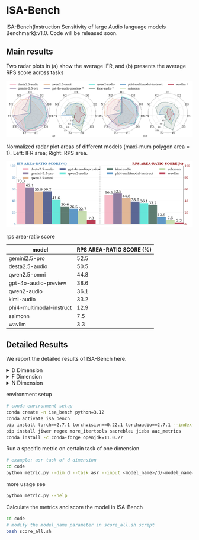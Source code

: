 # ISA-Bench
ISA-Bench(Instruction Sensitivity of large Audio language models Benchmark):v1.0. Code will be released soon.
## Main results

Two radar plots in (a) show the average IFR, and (b) presents the average RPS score across tasks

![radar](figures/radar.png)

Normalized radar plot areas of different models (maxi-mum polygon area = 1). Left: IFR area; Right: RPS area.

![area](figures/area.png)

rps area-ratio score

| model                    | RPS AREA-RATIO SCORE (%) |
| ------------------------ | ------------------------ |
| gemini2.5-pro            | 52.5                     |
| desta2.5-audio           | 50.5                     |
| qwen2.5-omni             | 44.8                     |
| gpt-4o-audio-preview     | 38.6                     |
| qwen2-audio              | 36.1                     |
| kimi-audio               | 33.2                     |
| phi4-multimodal-instruct | 12.9                     |
| salmonn                  | 7.5                      |
| wavllm                   | 3.3                      |


## Detailed Results
We report the detailed results of ISA-Bench here. 

<details>
<summary>D Dimension</summary>


**Automatic speech recognition**

| ASR (IFR / WER_IF)  | desta2.5-audio | gemini-2.5-pro | qwen2.5_omni  | gpt-4o-audio-preview | qwen2_audio   | kimi-audio    | phi4-multimodal-instruct | salmonn       | wavllm        |
| ------------------- | -------------- | -------------- | ------------- | -------------------- | ------------- | ------------- | ------------------------ | ------------- | ------------- |
| default             | 93.09 / 43.14  | 98.13 / 28.83  | 30.88 / 85.86 | 93.93 / 13.03        | 93.4 / 10.4   | 2.21 / 97.89  | 28.78 / 70.31            | 40.11 / 64.42 | 14.89 / 87.45 |
| case                | 85.29 / 45.49  | 98.03 / 27.7   | 30.36 / 90.48 | 94.45 / 14.75        | 93.99 / 9.07  | 4.45 / 96.46  | 37.02 / 62.85            | 63.24 / 41.28 | 14.39 / 88.65 |
| robustness          | 68.42 / 49.56  | 95.86 / 20.91  | 32.86 / 87.65 | 90.78 / 16.51        | 84.52 / 19.39 | 6.22 / 94.99  | 22.86 / 76.81            | 58.78 / 46.06 | 8.11 / 93.83  |
| semantic complexity | 93.5 / 26.78   | 96.92 / 14.77  | 31.69 / 83.1  | 81.37 / 21.21        | 93.88 / 9.95  | 10.06 / 91.43 | 27.66 / 72.02            | 50.19 / 61.35 | 16.32 / 86.52 |
| punctuation         | 91.6 / 38.93   | 95.73 / 25.51  | 30.52 / 83.0  | 93.55 / 15.0         | 90.23 / 13.73 | 3.28 / 96.98  | 41.72 / 57.59            | 32.91 / 73.5  | 13.63 / 88.36 |

**Speech emotion recognition**

| SER (IFR / ACC_IF)  | desta2.5-audio | gemini-2.5-pro | qwen2.5_omni  | gpt-4o-audio-preview | qwen2_audio   | kimi-audio    | phi4-multimodal-instruct | salmonn       | wavllm        |
| ------------------- | -------------- | -------------- | ------------- | -------------------- | ------------- | ------------- | ------------------------ | ------------- | ------------- |
| default             | 97.58 / 70.83  | 95.41 / 63.09  | 95.89 / 61.8  | 81.22 / 48.67        | 99.76 / 64.87 | 94.2 / 74.62  | 74.21 / 34.33            | 91.54 / 36.66 | 81.79 / 48.67 |
| case                | 94.56 / 68.05  | 96.62 / 64.75  | 51.53 / 33.84 | 82.07 / 49.44        | 99.8 / 63.34  | 93.8 / 74.58  | 78.65 / 37.47            | 84.17 / 35.25 | 73.33 / 41.86 |
| robustness          | 76.83 / 56.16  | 91.7 / 61.48   | 49.64 / 33.28 | 61.24 / 37.23        | 99.07 / 64.63 | 94.0 / 74.54  | 42.26 / 19.34            | 64.71 / 26.39 | 62.89 / 37.71 |
| semantic complexity | 88.24 / 64.09  | 82.27 / 55.31  | 85.58 / 54.41 | 76.42 / 44.94        | 98.17 / 62.02 | 85.39 / 68.25 | 67.5 / 30.81             | 38.4 / 14.79  | 71.02 / 42.03 |
| punctuation         | 98.39 / 71.8   | 98.63 / 66.72  | 94.55 / 60.55 | 82.51 / 50.44        | 99.84 / 65.67 | 94.76 / 75.58 | 84.05 / 37.87            | 72.62 / 28.15 | 79.53 / 48.75 |

**Gender recognition**

| GR (IFR / ACC_IF)   | desta2.5-audio | gemini-2.5-pro | qwen2.5_omni  | gpt-4o-audio-preview | qwen2_audio   | kimi-audio    | phi4-multimodal-instruct | salmonn       | wavllm        |
| ------------------- | -------------- | -------------- | ------------- | -------------------- | ------------- | ------------- | ------------------------ | ------------- | ------------- |
| default             | 100.0 / 89.96  | 99.81 / 82.06  | 99.96 / 62.21 | - / -                | 100.0 / 89.24 | 99.96 / 92.75 | 91.98 / 58.78            | 99.39 / 60.76 | 4.08 / 1.98   |
| case                | 100.0 / 89.26  | 99.9 / 82.65   | 74.31 / 46.89 | - / -                | 100.0 / 88.49 | 99.96 / 93.02 | 96.95 / 58.05            | 98.68 / 57.08 | 26.43 / 12.71 |
| robustness          | 90.25 / 79.62  | 99.26 / 81.73  | 80.88 / 47.52 | - / -                | 99.29 / 86.83 | 99.92 / 93.7  | 81.64 / 46.77            | 93.21 / 49.47 | 1.64 / 0.95   |
| semantic complexity | 95.58 / 84.15  | 99.8 / 81.55   | 99.37 / 60.32 | - / -                | 100.0 / 87.52 | 99.95 / 92.39 | 96.49 / 59.68            | 98.68 / 57.23 | 48.82 / 23.17 |
| punctuation         | 100.0 / 89.16  | 99.92 / 82.44  | 99.79 / 61.41 | - / -                | 100.0 / 89.54 | 100.0 / 92.75 | 93.36 / 59.47            | 99.66 / 61.26 | 5.95 / 2.82   |

**Speech-to-text translation**

| S2TT (IFR / BLEU_IF) | desta2.5-audio | gemini-2.5-pro | qwen2.5_omni  | gpt-4o-audio-preview | qwen2_audio   | kimi-audio | phi4-multimodal-instruct | salmonn    | wavllm       |
| -------------------- | -------------- | -------------- | ------------- | -------------------- | ------------- | ---------- | ------------------------ | ---------- | ------------ |
| default              | 81.33 / 21.44  | 90.22 / 39.22  | 87.77 / 36.6  | 92.22 / 37.98        | 66.42 / 22.16 | - / -      | 11.45 / 0.02             | 0.34 / 0.0 | 31.74 / 6.49 |
| case                 | 82.15 / 22.16  | 90.56 / 39.15  | 60.46 / 16.41 | 90.41 / 37.45        | 68.13 / 23.38 | - / -      | 18.27 / 0.86             | 1.29 / 0.0 | 30.39 / 5.49 |
| robustness           | 36.44 / 4.88   | 86.7 / 35.17   | 54.31 / 8.95  | 85.34 / 33.41        | 57.8 / 14.72  | - / -      | 13.48 / 0.06             | 1.48 / 0.0 | 17.88 / 0.64 |
| semantic complexity  | 73.64 / 18.34  | 92.36 / 32.2   | 85.51 / 34.22 | 88.19 / 36.29        | 61.7 / 19.52  | - / -      | 10.85 / 0.1              | 5.45 / 0.0 | 36.7 / 7.15  |
| punctuation          | 77.86 / 20.74  | 90.5 / 39.26   | 80.16 / 33.0  | 91.73 / 37.88        | 57.39 / 16.7  | - / -      | 13.21 / 0.05             | 0.3 / 0.0  | 28.91 / 3.25 |

**Audio captioning**

| AAC (IFR / METEOR_IF) | desta2.5-audio | gemini-2.5-pro | qwen2.5_omni   | gpt-4o-audio-preview | qwen2_audio    | kimi-audio    | phi4-multimodal-instruct | salmonn        | wavllm |
| --------------------- | -------------- | -------------- | -------------- | -------------------- | -------------- | ------------- | ------------------------ | -------------- | ------ |
| default               | 78.42 / 0.1183 | 95.44 / 0.1311 | 27.59 / 0.0543 | 98.76 / 0.1129       | 64.11 / 0.1179 | 4.67 / 0.0073 | 43.15 / 0.0623           | 43.46 / 0.013  | - / -  |
| case                  | 67.33 / 0.1    | 90.66 / 0.13   | 32.89 / 0.07   | 98.91 / 0.12         | 60.01 / 0.11   | 5.39 / 0.01   | 37.61 / 0.06             | 42.06 / 0.01   | - / -  |
| robustness            | 66.29 / 0.1    | 93.05 / 0.13   | 33.2 / 0.07    | 95.85 / 0.11         | 52.34 / 0.09   | 5.08 / 0.01   | 32.16 / 0.05             | 39.94 / 0.01   | - / -  |
| semantic complexity   | 81.05 / 0.1    | 95.4 / 0.11    | 40.77 / 0.08   | 97.86 / 0.11         | 73.14 / 0.13   | 13.45 / 0.03  | 36.65 / 0.06             | 63.31 / 0.01   | - / -  |
| punctuation           | 80.71 / 0.122  | 93.67 / 0.1294 | 20.02 / 0.0405 | 97.1 / 0.114         | 55.29 / 0.1017 | 4.05 / 0.0069 | 59.96 / 0.0869           | 36.31 / 0.0119 | - / -  |


**Legend**

![Legend Compact](figures/legend_compact.png)

**D Dimension (Description) - All Tasks Comparison**

- AAC

  ![AAC Description](figures/aac_d.png)

- ASR

  ![ASR Description](figures/asr_d.png)

- GR

  ![GR Description](figures/gr_d.png)

- S2TT

  ![S2TT Description](figures/s2tt_d.png)

- SER

  ![SER Description](figures/ser_d.png)


</details>

<details>
<summary>F Dimension</summary>

**Automatic speech recognition**

| ASR (IFR / WER_IF) | desta2.5-audio | gemini-2.5-pro | qwen2.5_omni  | gpt-4o-audio-preview | qwen2_audio   | kimi-audio    | phi4-multimodal-instruct | salmonn       | wavllm        |
| ------------------ | -------------- | -------------- | ------------- | -------------------- | ------------- | ------------- | ------------------------ | ------------- | ------------- |
| constrain          | 97.79 / 7.71   | 99.31 / 2.69   | 88.13 / 14.27 | 96.72 / 5.18         | 68.66 / 37.09 | 97.79 / 3.29  | 99.81 / 1.92             | 97.21 / 4.03  | 99.2 / 3.02   |
| case               | 99.35 / 5.15   | 99.39 / 2.54   | 98.34 / 10.13 | 98.88 / 4.92         | 66.39 / 43.43 | 6.17 / 92.5   | 50.74 / 50.12            | 40.52 / 62.33 | 60.95 / 43.46 |
| decoration         | 84.46 / 20.46  | 98.65 / 3.84   | 69.86 / 40.97 | 91.5 / 12.76         | 52.58 / 53.86 | 3.0 / 97.57   | 2.0 / 98.16              | 10.49 / 93.01 | 14.57 / 92.97 |
| json               | 99.39 / 3.81   | 4.12 / 95.87   | 99.66 / 4.02  | 96.56 / 4.89         | 0.19 / 99.86  | 11.15 / 88.35 | 85.61 / 44.49            | 12.4 / 93.57  | 0.0 / 100.0   |

**Speech emotion recognition**

| SER (IFR / ACC_IF) | desta2.5-audio | gemini-2.5-pro | qwen2.5_omni  | gpt-4o-audio-preview | qwen2_audio   | kimi-audio    | phi4-multimodal-instruct | salmonn       | wavllm        |
| ------------------ | -------------- | -------------- | ------------- | -------------------- | ------------- | ------------- | ------------------------ | ------------- | ------------- |
| constrain          | 89.52 / 65.03  | 92.67 / 60.92  | 89.93 / 57.94 | 52.22 / 32.07        | 100.0 / 63.9  | 94.2 / 75.58  | 57.53 / 29.09            | 99.19 / 39.32 | 16.68 / 9.35  |
| case               | 97.47 / 66.68  | 97.34 / 63.58  | 99.4 / 53.78  | 97.3 / 58.02         | 96.25 / 54.27 | 99.44 / 78.04 | 94.93 / 41.86            | 49.67 / 24.9  | 26.59 / 13.38 |
| decoration         | 82.84 / 59.2   | 94.28 / 61.99  | 60.62 / 36.72 | 76.85 / 44.08        | 18.51 / 9.77  | 13.4 / 10.16  | 37.47 / 14.88            | 19.39 / 7.89  | 3.65 / 2.12   |
| json               | 96.7 / 68.9    | 0.24 / 0.16    | 99.44 / 63.9  | 90.09 / 52.94        | 0.81 / 0.48   | 46.58 / 35.94 | 98.47 / 50.04            | 66.88 / 27.07 | 0.0 / 0.0     |

**Gender recognition**

| GR (IFR / ACC_IF) | desta2.5-audio | gemini-2.5-pro | qwen2.5_omni  | gpt-4o-audio-preview | qwen2_audio   | kimi-audio    | phi4-multimodal-instruct | salmonn       | wavllm      |
| ----------------- | -------------- | -------------- | ------------- | -------------------- | ------------- | ------------- | ------------------------ | ------------- | ----------- |
| constrain         | 91.41 / 82.33  | 97.52 / 81.03  | 69.77 / 49.62 | - / -                | 100.0 / 89.62 | 100.0 / 93.13 | 77.71 / 50.53            | 99.81 / 60.38 | 4.54 / 2.21 |
| case              | 97.27 / 84.97  | 99.47 / 83.95  | 99.81 / 66.7  | - / -                | 97.08 / 74.31 | 100.0 / 91.73 | 94.18 / 57.45            | 50.99 / 28.08 | 4.16 / 1.98 |
| decoration        | 84.68 / 73.94  | 96.26 / 79.71  | 53.26 / 36.25 | - / -                | 37.52 / 27.72 | 29.0 / 27.09  | 38.66 / 19.96            | 5.49 / 2.55   | 1.65 / 0.8  |
| json              | 87.6 / 77.02   | 0.11 / 0.08    | 94.35 / 65.5  | - / -                | 0.08 / 0.04   | 80.38 / 76.03 | 99.69 / 65.42            | 27.37 / 14.24 | 0.0 / 0.0   |

**Speech-to-text translation**

| S2TT (IFR / BLEU_IF) | desta2.5-audio | gemini-2.5-pro | qwen2.5_omni  | gpt-4o-audio-preview | qwen2_audio   | kimi-audio | phi4-multimodal-instruct | salmonn      | wavllm        |
| -------------------- | -------------- | -------------- | ------------- | -------------------- | ------------- | ---------- | ------------------------ | ------------ | ------------- |
| constrain            | 86.67 / 25.81  | 95.71 / 41.49  | 96.11 / 42.95 | 96.73 / 40.97        | 81.11 / 30.92 | - / -      | 94.0 / 43.71             | 98.65 / 34.2 | 95.89 / 29.89 |
| case                 | - / -          | - / -          | - / -         | - / -                | - / -         | - / -      | - / -                    | - / -        | - / -         |
| decoration           | 73.06 / 21.83  | 96.37 / 41.67  | 67.63 / 27.4  | 92.2 / 38.67         | 44.49 / 13.34 | - / -      | 1.66 / 0.0               | 5.43 / 0.0   | 15.33 / 1.33  |
| json                 | 29.8 / 0.73    | 3.32 / 0.0     | 82.68 / 35.28 | 93.91 / 39.69        | 0.03 / 0.0    | - / -      | 3.53 / 0.0               | 0.27 / 0.0   | 0.0 / 0.0     |

**Audio captioning**

| AAC (IFR / METEOR_IF) | desta2.5-audio | gemini-2.5-pro | qwen2.5_omni   | gpt-4o-audio-preview | qwen2_audio    | kimi-audio     | phi4-multimodal-instruct | salmonn        | wavllm |
| --------------------- | -------------- | -------------- | -------------- | -------------------- | -------------- | -------------- | ------------------------ | -------------- | ------ |
| constrain             | 75.1 / 0.1119  | 69.29 / 0.0978 | 71.27 / 0.1495 | 56.12 / 0.0586       | 68.26 / 0.1235 | 100.0 / 0.1819 | 0.41 / 0.0002            | 65.87 / 0.136  | - / -  |
| case                  | 91.13 / 0.1    | 92.84 / 0.13   | 84.13 / 0.14   | 96.32 / 0.1          | 57.47 / 0.07   | 54.3 / 0.09    | 1.5 / 0.0                | 47.41 / 0.06   | - / -  |
| decoration            | 73.24 / 0.11   | 96.19 / 0.14   | 67.22 / 0.14   | 91.46 / 0.1          | 47.65 / 0.07   | 3.15 / 0.0     | 16.56 / 0.02             | 33.47 / 0.03   | - / -  |
| json                  | 95.75 / 0.1517 | 0.83 / 0.0013  | 98.03 / 0.2113 | 83.92 / 0.0993       | 11.2 / 0.0212  | 66.29 / 0.1344 | 95.12 / 0.155            | 17.84 / 0.0051 | - / -  |




**Legend**

![Legend Compact](figures/legend_compact.png)

**F Dimension (Format) - All Tasks Comparison**

- AAC

  ![AAC Format](figures/aac_t.png)

- ASR

  ![ASR Format](figures/asr_t.png)

- GR

  ![GR Format](figures/gr_t.png)

- S2TT

  ![S2TT Format](figures/s2tt_t.png)

- SER

  ![SER Format](figures/ser_t.png)


</details>



<details>

<summary>N Dimension</summary>

**Automatic speech recognition**
| ASR (IFR / WER_IF) | desta2.5-audio | gemini-2.5-pro | qwen2.5_omni  | gpt-4o-audio-preview | qwen2_audio   | kimi-audio    | phi4-multimodal-instruct | salmonn       | wavllm      |
| ------------------ | -------------- | -------------- | ------------- | -------------------- | ------------- | ------------- | ------------------------ | ------------- | ----------- |
| 2-task-separator   | 67.19 / 44.54  | 90.01 / 21.11  | 91.72 / 20.5  | - / -                | 30.53 / 76.96 | 79.27 / 31.96 | 13.53 / 89.7             | 15.23 / 86.85 | 0.0 / 100.0 |
| 3-task-separator   | 65.23 / 45.01  | 91.28 / 20.37  | 91.21 / 20.83 | - / -                | 36.73 / 73.92 | 67.19 / 45.52 | 4.61 / 96.8              | 55.94 / 58.04 | 0.0 / 100.0 |
| 2-task-json        | 78.51 / 31.16  | 3.1 / 96.9     | 85.9 / 23.73  | - / -                | 0.7 / 99.4    | 58.09 / 48.55 | 91.02 / 19.96            | 6.95 / 94.4   | 0.0 / 100.0 |
| 3-task-json        | 86.41 / 23.4   | 0.63 / 99.24   | 91.4 / 18.59  | - / -                | 0.06 / 99.93  | 78.19 / 31.15 | 91.59 / 18.37            | 37.8 / 70.94  | 0.0 / 100.0 |



**Speech emotion recognition**
| SER (IFR / ACC_IF) | desta2.5-audio | gemini-2.5-pro | qwen2.5_omni  | gpt-4o-audio-preview | qwen2_audio   | kimi-audio    | phi4-multimodal-instruct | salmonn       | wavllm      |
| ------------------ | -------------- | -------------- | ------------- | -------------------- | ------------- | ------------- | ------------------------ | ------------- | ----------- |
| 2-task-separator   | 76.23 / 53.86  | 92.23 / 60.49  | 85.4 / 56.07  | - / -                | 42.23 / 23.7  | 50.0 / 37.74  | 25.22 / 11.57            | 37.55 / 13.65 | 0.32 / 0.13 |
| 3-task-separator   | 67.19 / 49.05  | 89.57 / 58.03  | 76.04 / 49.37 | - / -                | 30.97 / 16.94 | 39.13 / 27.81 | 15.17 / 6.89             | 20.23 / 7.65  | 0.0 / 0.0   |
| 2-task-json        | 93.49 / 67.89  | 2.21 / 1.45    | 95.39 / 63.84 | - / -                | 4.61 / 2.53   | 81.61 / 61.31 | 90.64 / 44.69            | 34.13 / 14.35 | 0.0 / 0.0   |
| 3-task-json        | 88.62 / 64.03  | 2.34 / 1.83    | 91.97 / 58.03 | - / -                | 0.13 / 0.06   | 84.83 / 60.49 | 92.48 / 46.02            | 41.91 / 18.77 | 0.0 / 0.0   |


**Gender recognition**
| GR (IFR / ACC_IF) | desta2.5-audio | gemini-2.5-pro | qwen2.5_omni  | gpt-4o-audio-preview | qwen2_audio   | kimi-audio    | phi4-multimodal-instruct | salmonn       | wavllm    |
| ----------------- | -------------- | -------------- | ------------- | -------------------- | ------------- | ------------- | ------------------------ | ------------- | --------- |
| 2-task-separator  | 72.95 / 70.8   | 93.3 / 90.39   | 85.34 / 79.77 | - / -                | 40.52 / 39.63 | 45.32 / 42.86 | 10.68 / 7.02             | 34.96 / 26.86 | 0.0 / 0.0 |
| 3-task-separator  | 63.97 / 62.83  | 90.39 / 87.23  | 74.21 / 69.97 | - / -                | 29.33 / 28.19 | 34.7 / 32.68  | 10.62 / 6.19             | 18.33 / 12.9  | 0.0 / 0.0 |
| 2-task-json       | 92.04 / 90.58  | 2.53 / 2.53    | 95.95 / 93.36 | - / -                | 1.96 / 1.96   | 70.35 / 69.22 | 90.64 / 52.53            | 40.9 / 34.01  | 0.0 / 0.0 |
| 3-task-json       | 87.74 / 85.97  | 2.53 / 2.47    | 92.6 / 89.95  | - / -                | 0.19 / 0.19   | 73.26 / 71.74 | 89.95 / 50.44            | 51.45 / 41.66 | 0.0 / 0.0 |



**N Dimension Comparison**

- Combined Legend

  ![Combined Legend](figures/combined_legend.png)

- ASR Multi-Model Comparison

  ![ASR Multi-Model Comparison](figures/asr_multi_model_comparison.png)

- GR Multi-Model Comparison

  ![GR Multi-Model Comparison](figures/gr_multi_model_comparison.png)

- SER Multi-Model Comparison

  ![SER Multi-Model Comparison](figures/ser_multi_model_comparison.png)

</details>

environment setup

``` bash
# conda environment setup
conda create -n isa_bench python=3.12
conda activate isa_bench
pip install torch==2.7.1 torchvision==0.22.1 torchaudio==2.7.1 --index-url https://download.pytorch.org/whl/cu118
pip install jiwer regex more_itertools sacrebleu jieba aac_metrics
conda install -c conda-forge openjdk=11.0.27
```

Run a specific metric on certain task of one dimension

``` bash
# example: asr task of d dimension
cd code
python metric.py --dim d --task asr --input <model_name>/d/<model_name>_asr_results.json
```
more usage see
``` bash
python metric.py --help
```

Calculate the metrics and score the model in ISA-Bench 

``` bash
cd code
# modify the model_name parameter in score_all.sh script
bash score_all.sh
```